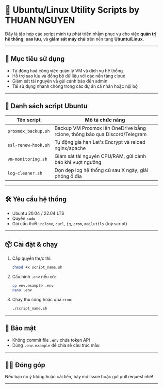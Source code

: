 # 🐧 Ubuntu/Linux Utility Scripts by THUAN NGUYEN

Đây là tập hợp các script mình tự phát triển nhằm phục vụ cho việc **quản trị hệ thống**, **sao lưu**, và **giám sát máy chủ** trên nền tảng **Ubuntu/Linux**.

---

## 🎯 Mục tiêu sử dụng

- Tự động hoá công việc quản lý VM và dịch vụ hệ thống
- Hỗ trợ sao lưu và đồng bộ dữ liệu với các nền tảng cloud
- Giám sát tài nguyên và gửi cảnh báo đến admin
- Tái sử dụng nhanh chóng trong các dự án cá nhân hoặc nội bộ

---

## 🧱 Danh sách script Ubuntu

| Tên script              | Mô tả chức năng                                                         |
|------------------------|--------------------------------------------------------------------------|
| `proxmox_backup.sh`    | Backup VM Proxmox lên OneDrive bằng rclone, thông báo qua Discord/Telegram |
| `ssl-renew-hook.sh`    | Tự động gia hạn Let's Encrypt và reload nginx/apache                     |
| `vm-monitoring.sh`     | Giám sát tài nguyên CPU/RAM, gửi cảnh báo khi vượt ngưỡng                 |
| `log-cleaner.sh`       | Dọn dẹp log hệ thống cũ sau X ngày, giải phóng ổ đĩa                      |

---

## 🛠️ Yêu cầu hệ thống

- Ubuntu 20.04 / 22.04 LTS
- Quyền `sudo`
- Gói cần thiết: `rclone`, `curl`, `jq`, `cron`, `mailutils` (tuỳ script)

---

## 📦 Cài đặt & chạy

1. Cấp quyền thực thi:
   ```bash
   chmod +x script_name.sh
   ```

2. Cấu hình `.env` nếu có:
   ```bash
   cp env.example .env
   nano .env
   ```

3. Chạy thủ công hoặc qua `cron`:
   ```bash
   ./script_name.sh
   ```

---

## 🔐 Bảo mật

- Không commit file `.env` chứa token API
- Dùng `.env.example` để chia sẻ cấu trúc mẫu

---

## 🧑‍💻 Đóng góp

Nếu bạn có ý tưởng hoặc cải tiến, hãy mở issue hoặc gửi pull request nhé!

---